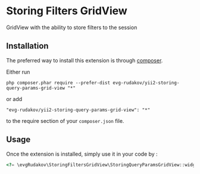 Storing Filters GridView
========================
GridView with the ability to store filters to the session

Installation
------------

The preferred way to install this extension is through [composer](http://getcomposer.org/download/).

Either run

```
php composer.phar require --prefer-dist evg-rudakov/yii2-storing-query-params-grid-view "*"
```

or add

```
"evg-rudakov/yii2-storing-query-params-grid-view": "*"
```

to the require section of your `composer.json` file.


Usage
-----

Once the extension is installed, simply use it in your code by  :

```php
<?= \evgRudakov\StoringFiltersGridView\StoringQueryParamsGridView::widget(); ?>```